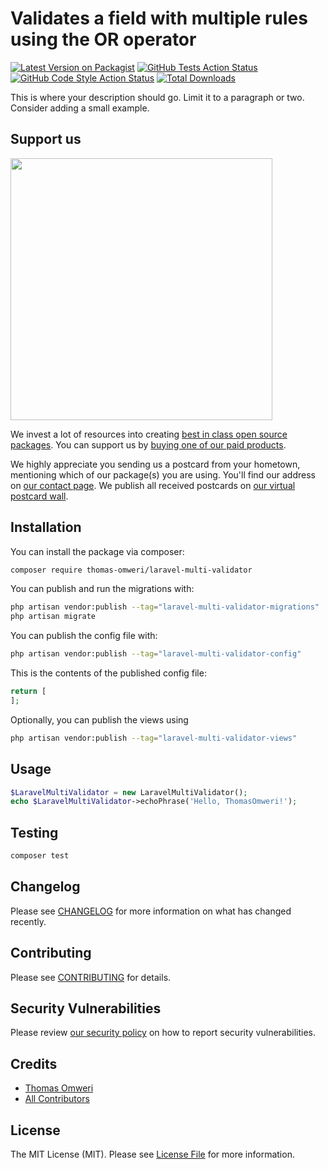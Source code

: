 # Validates a field with multiple rules using the OR operator

[![Latest Version on Packagist](https://img.shields.io/packagist/v/thomas-omweri/laravel-multi-validator.svg?style=flat-square)](https://packagist.org/packages/thomas-omweri/laravel-multi-validator)
[![GitHub Tests Action Status](https://img.shields.io/github/actions/workflow/status/thomas-omweri/laravel-multi-validator/run-tests.yml?branch=main&label=tests&style=flat-square)](https://github.com/thomas-omweri/laravel-multi-validator/actions?query=workflow%3Arun-tests+branch%3Amain)
[![GitHub Code Style Action Status](https://img.shields.io/github/actions/workflow/status/thomas-omweri/laravel-multi-validator/fix-php-code-style-issues.yml?branch=main&label=code%20style&style=flat-square)](https://github.com/thomas-omweri/laravel-multi-validator/actions?query=workflow%3A"Fix+PHP+code+style+issues"+branch%3Amain)
[![Total Downloads](https://img.shields.io/packagist/dt/thomas-omweri/laravel-multi-validator.svg?style=flat-square)](https://packagist.org/packages/thomas-omweri/laravel-multi-validator)

This is where your description should go. Limit it to a paragraph or two. Consider adding a small example.

## Support us

[<img src="https://github-ads.s3.eu-central-1.amazonaws.com/laravel-multi-validator.jpg?t=1" width="419px" />](https://spatie.be/github-ad-click/laravel-multi-validator)

We invest a lot of resources into creating [best in class open source packages](https://spatie.be/open-source). You can support us by [buying one of our paid products](https://spatie.be/open-source/support-us).

We highly appreciate you sending us a postcard from your hometown, mentioning which of our package(s) you are using. You'll find our address on [our contact page](https://spatie.be/about-us). We publish all received postcards on [our virtual postcard wall](https://spatie.be/open-source/postcards).

## Installation

You can install the package via composer:

```bash
composer require thomas-omweri/laravel-multi-validator
```

You can publish and run the migrations with:

```bash
php artisan vendor:publish --tag="laravel-multi-validator-migrations"
php artisan migrate
```

You can publish the config file with:

```bash
php artisan vendor:publish --tag="laravel-multi-validator-config"
```

This is the contents of the published config file:

```php
return [
];
```

Optionally, you can publish the views using

```bash
php artisan vendor:publish --tag="laravel-multi-validator-views"
```

## Usage

```php
$LaravelMultiValidator = new LaravelMultiValidator();
echo $LaravelMultiValidator->echoPhrase('Hello, ThomasOmweri!');
```

## Testing

```bash
composer test
```

## Changelog

Please see [CHANGELOG](CHANGELOG.md) for more information on what has changed recently.

## Contributing

Please see [CONTRIBUTING](CONTRIBUTING.md) for details.

## Security Vulnerabilities

Please review [our security policy](../../security/policy) on how to report security vulnerabilities.

## Credits

- [Thomas Omweri](https://github.com/thomasmokuaomweri2011)
- [All Contributors](../../contributors)

## License

The MIT License (MIT). Please see [License File](LICENSE.md) for more information.
